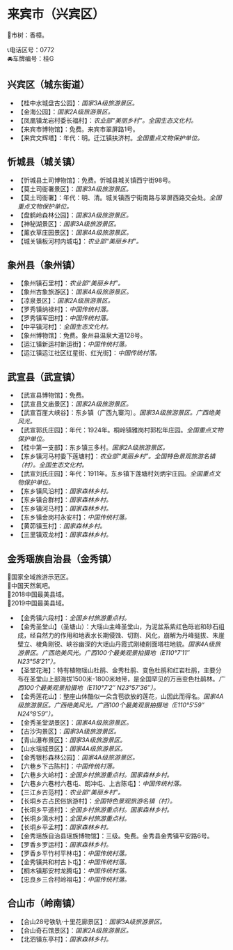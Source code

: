 # 来宾市（兴宾区）  
🌳市树：香樟。  
  
📞电话区号：0772  
🚘车牌编号：桂G  

## 兴宾区（城东街道）  
* 【桂中水城盘古公园】：*国家3A级旅游景区。*  
* 【金海公园】：*国家2A级旅游景区。*  
* 【凤凰镇龙岩村委长福村】：*农业部“美丽乡村”。全国生态文化村。*  
* 【来宾市博物馆】：免费。来宾市翠屏路1号。  
* 【来宾文辉塔】：年代：明。迁江镇扶济村。*全国重点文物保护单位。*  

## 忻城县（城关镇）  
* 【忻城县土司博物馆】：免费。忻城县城关镇西宁街98号。  
* 【莫土司衙署景区】：*国家3A级旅游景区。*  
* 【莫土司衙署】：年代：明、清。城关镇西宁街南路与翠屏西路交会处。*全国重点文物保护单位。*  
* 【盘鹤岭森林公园】：*国家3A级旅游景区。*  
* 【神秘湖景区】：*国家3A级旅游景区。*  
* 【薰衣草庄园景区】：*国家4A级旅游景区。*  
* 【城关镇板河村内城屯】：*农业部“美丽乡村”。*  

## 象州县（象州镇）  
* 【象州镇石里村】：*农业部“美丽乡村”。*  
* 【象州古象旅游区】：*国家4A级旅游景区。*  
* 【凉泉景区】：*国家2A级旅游景区。*  
* 【罗秀镇纳禄村】：*中国传统村落。*  
* 【罗秀镇军田村】：*中国传统村落。*  
* 【中平镇河村】：*全国生态文化村。*  
* 【象州博物馆】：免费。象州县温泉大道128号。  
* 【运江镇新运村新运街】：*中国传统村落。*  
* 【运江镇运江社区红星街、红光街】：*中国传统村落。*  

## 武宣县（武宣镇）  
* 【武宣县博物馆】：免费。  
* 【武宣县文庙景区】：*国家2A级旅游景区。*  
* 【武宣百崖大峡谷】：东乡镇（广西九寨沟）。*国家3A级旅游景区。广西绝美风光。*  
* 【武宣郭氏庄园】：年代：1924年。桐岭镇雅岗村郭松年庄园。*全国重点文物保护单位。*  
* 【桂中第一支部】：东乡镇三多村。*国家2A级旅游景区。*  
* 【东乡镇河马村委下莲塘村】：*农业部“美丽乡村”。全国特色景观旅游名镇（村）。全国生态文化村。*  
* 【武宣刘氏庄园】：年代：1911年。东乡镇下莲塘村刘炳宇庄园。*全国重点文物保护单位。*  
* 【东乡镇风沿村】：*国家森林乡村。*  
* 【东乡镇合群村】：*国家森林乡村。*  
* 【东乡镇河马村】：*国家森林乡村。*  
* 【东乡镇金岗村永安村】：*中国传统村落。*  
* 【黄茆镇玉村】：*国家森林乡村。*  
* 【三里镇双龙村】：*国家森林乡村。*  

## 金秀瑶族自治县（金秀镇）  
🚩国家全域旅游示范区。  
🚩中国天然氧吧。  
🏅2018中国最美县域。  
🏅2019中国最美县域。  

* 【金秀镇六段村】：*全国乡村旅游重点村。*  
* 【金秀圣堂山】（圣塘山）：大瑶山主峰圣堂山，为泥盆系紫红色砾岩和砂石组成，经自然力的作用和地表水长期侵蚀、切割、风化，崩解为丹峰挺拔、朱崖壁立、棱角刚锐、峡谷幽深的大瑶山丹霞式刚棱削面塔柱地貌。*国家4A级旅游景区。广西绝美风光。广西100个最美观景拍摄地（E110°7′11″ N23°58′21″）。*  
* 【圣堂花海】：特有植物瑶山杜鹃、金秀杜鹃、变色杜鹃和红岩杜鹃，主要分布在圣堂山上部海拔1500米-1800米地带，是全国罕见的万亩变色杜鹃林。*广西100个最美观景拍摄地（E110°7′2″ N23°57′36″）。*  
* 【金秀莲花山】：整座山体酷似一朵含苞欲放的莲花，山因此而得名。*国家4A级旅游景区。广西绝美风光。广西100个最美观景拍摄地（E110°5′59″ N24°8′59″）。*  
* 【金秀圣堂湖景区】：*国家4A级旅游景区。*  
* 【古沙沟景区】：*国家3A级旅游景区。*  
* 【青山瀑布景区】：*国家3A级旅游景区。*  
* 【山水瑶城景区】：*国家4A级旅游景区。*  
* 【金秀银杉森林公园】：*国家4A级旅游景区。*  
* 【六巷乡下古陈村】：*中国传统村落。*  
* 【六巷乡大岭村】：*全国乡村旅游重点村。国家森林乡村。*  
* 【六巷乡六巷村六巷屯、朗冲屯、上古陈屯】：*中国传统村落。*  
* 【三江乡古范村】：*农业部“美丽乡村”。*  
* 【长垌乡古占民俗旅游村】：*全国特色景观旅游名镇（村）。*  
* 【长垌乡平道村】：*全国乡村旅游重点村。国家森林乡村。*  
* 【长垌乡滴水村】：*全国乡村旅游重点村。*  
* 【长垌乡平孟村】：*国家森林乡村。*  
* 【金秀瑶族自治县瑶族博物馆】：三级。免费。金秀县金秀镇平安路6号。  
* 【罗香乡罗运村】：*国家森林乡村。*  
* 【罗香乡平竹村平林屯】：*中国传统村落。*  
* 【金秀镇共和村古卜屯】：*中国传统村落。*  
* 【桐木镇那安村龙腾屯】：*中国传统村落。*  
* 【忠良乡三合村岭祖屯】：*中国传统村落。*  

## 合山市（岭南镇）  
* 【合山28号铁轨·十里花廊景区】：*国家3A级旅游景区。*  
* 【合山奇石馆景区】：*国家2A级旅游景区。*  
* 【北泗镇东亭村】：*国家森林乡村。* 